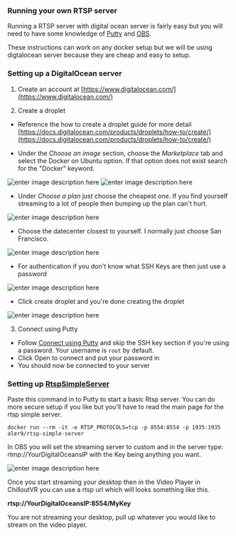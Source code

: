 ### Running your own RTSP server

Running a RTSP server with digital ocean server is fairly easy but you will need to have some knowledge of [Putty](https://www.putty.org/) and [OBS](https://obsproject.com/download).

These instructions can work on any docker setup but we will be using digtalocean server because they are cheap and easy to setup. 

### Setting up a DigitalOcean server

 1.    Create an account at  [https://www.digitalocean.com/](https://www.digitalocean.com/)
    
 2.   Create a droplet

 - Reference the how to create a droplet guide for more detail [https://docs.digitalocean.com/products/droplets/how-to/create/](https://docs.digitalocean.com/products/droplets/how-to/create/)
   
 - Under the  _Choose an image_  section, choose the  _Marketplace_  tab and select the Docker on Ubuntu option. If that option does not exist search for the "Docker" keyword.
 
 ![enter image description here](https://i.imgur.com/LvzFOlr.png)
![enter image description here](https://i.imgur.com/D1TxiQn.png)

- Under  _Choose a plan_ just choose the cheapest one. If you find yourself streaming to a lot of people then bumping up the plan can't hurt. 

![enter image description here](https://i.imgur.com/87oEByy.png)
- Choose the datecenter closest to yourself. I normally just choose San Francisco.

![enter image description here](https://i.imgur.com/0upPox0.png)
- For authentication if you don't know what SSH Keys are then just use a password

![enter image description here](https://i.imgur.com/kGcE4h4.png)

- Click create droplet and you're done creating the droplet

![enter image description here](https://i.imgur.com/2yXcehm.png)

 3.    Connect using Putty
 - Follow [Connect using Putty](https://docs.digitalocean.com/products/droplets/how-to/connect-with-ssh/putty/) and skip the SSH key section if you're using a password. Your username is  `root`  by default.
  - Click Open to connect and put your password in
  - You should now be connected to your server

### Setting up  [RtspSimpleServer](https://github.com/aler9/rtsp-simple-server)

Paste this command in to Putty to start a basic Rtsp server. You can do more secure setup if you like but you'll have to read the main page for the rtsp simple server.
```
docker run --rm -it -e RTSP_PROTOCOLS=tcp -p 8554:8554 -p 1935:1935 aler9/rtsp-simple-server
```
In OBS you will set the streaming server to custom and in the server type: rtmp://YourDigitalOceansIP with the Key being anything you want.

![enter image description here](https://i.imgur.com/HekiBVj.png)

Once you start streaming your desktop then in the Video Player in ChilloutVR you can use a rtsp url which will looks something like this.

**rtsp://YourDigitalOceansIP:8554/MyKey**

You are not streaming your desktop, pull up whatever you would like to stream on the video player. 
